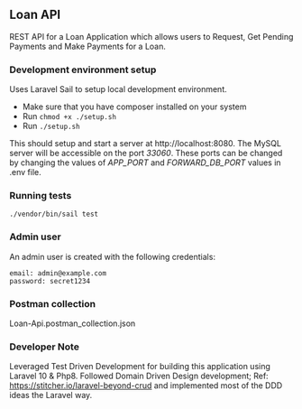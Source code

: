 ## Loan API
REST API for a Loan Application which allows users to Request, Get Pending Payments and Make Payments for a Loan.


### Development environment setup
Uses Laravel Sail to setup local development environment. 
- Make sure that you have composer installed on your system
- Run ```chmod +x ./setup.sh```
- Run ```./setup.sh```  

This should setup and start a server at http://localhost:8080. 
The MySQL server will be accessible on the port *33060*. 
These ports can be changed by changing the values of *APP_PORT* and *FORWARD_DB_PORT* values in .env file. 

### Running tests
```
./vendor/bin/sail test
```

### Admin user
An admin user is created with the following credentials:  
```
email: admin@example.com  
password: secret1234
```

### Postman collection
Loan-Api.postman_collection.json

### Developer Note
Leveraged Test Driven Development for building this application using Laravel 10 & Php8. 
Followed Domain Driven Design development; Ref: https://stitcher.io/laravel-beyond-crud
and implemented most of the DDD ideas the Laravel way.
